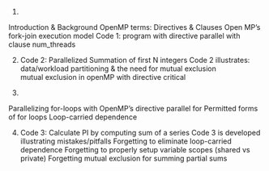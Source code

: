 1.
Introduction & Background
OpenMP terms: Directives & Clauses
Open MP’s fork-join execution model 
Code 1: program with directive parallel with clause num_threads

2.
	Code 2: Parallelized Summation of first N integers
	Code 2 illustrates:
data/workload partitioning & the need for mutual exclusion	
mutual exclusion in openMP with directive critical 

3.
Parallelizing for-loops with OpenMP’s directive parallel for
Permitted forms of for loops
Loop-carried dependence
 

4.
	Code 3: Calculate PI by computing sum of a series
Code 3 is developed illustrating mistakes/pitfalls
	Forgetting to eliminate loop-carried dependence
	Forgetting to properly setup variable scopes (shared vs private)
	Forgetting mutual exclusion for summing partial sums
